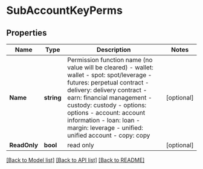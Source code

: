 # SubAccountKeyPerms

## Properties

Name | Type | Description | Notes
------------ | ------------- | ------------- | -------------
**Name** | **string** | Permission function name (no value will be cleared) - wallet: wallet - spot: spot/leverage - futures: perpetual contract - delivery: delivery contract - earn: financial management - custody: custody - options: options - account: account information - loan: loan - margin: leverage - unified: unified account - copy: copy | [optional] 
**ReadOnly** | **bool** | read only | [optional] 

[[Back to Model list]](../README.md#documentation-for-models) [[Back to API list]](../README.md#documentation-for-api-endpoints) [[Back to README]](../README.md)


